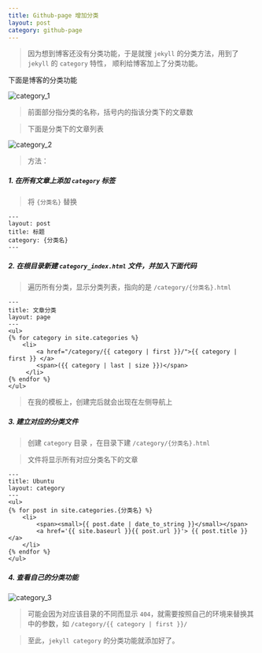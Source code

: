```yaml
---
title: Github-page 增加分类
layout: post
category: github-page
---
```

> 因为想到博客还没有分类功能，于是就搜 `jekyll` 的分类方法，用到了 `jekyll` 的 `category` 特性， 顺利给博客加上了分类功能。

下面是博客的分类功能

![category_1](http://qcdn.hjsite.cn/image/blog/categeory/category_1.png)

> 前面部分指分类的名称，括号内的指该分类下的文章数

> 下面是分类下的文章列表

![category_2](http://qcdn.hjsite.cn/image/blog/categeory/category_2.png)

> 方法：

##### 1. 在所有文章上添加 `category` 标签

> 将 `{分类名}` 替换

```
--- 
layout: post
title: 标题
category: {分类名}
---
```

##### 2. 在根目录新建 `category_index.html` 文件，并加入下面代码

> 遍历所有分类，显示分类列表，指向的是 `/category/{分类名}.html`

```
---
title: 文章分类
layout: page
---
<ul>
{% for category in site.categories %}
    <li>
        <a href="/category/{{ category | first }}/">{{ category | first }} </a> 
        <span>({{ category | last | size }})</span>
     </li> 
{% endfor %}
</ul>
```

> 在我的模板上，创建完后就会出现在左侧导航上

##### 3. 建立对应的分类文件

> 创建 `category` 目录 ，在目录下建 `/category/{分类名}.html`

> 文件将显示所有对应分类名下的文章

```
---
title: Ubuntu
layout: category
---
<ul>
{% for post in site.categories.{分类名} %}
    <li>
        <span><small>{{ post.date | date_to_string }}</small></span>
        <a href='{{ site.baseurl }}{{ post.url }}'> {{ post.title }}</a>
    </li>
{% endfor %}
</ul>
```

##### 4. 查看自己的分类功能

![category_3](http://qcdn.hjsite.cn/image/blog/categeory/category_3.png)

> 可能会因为对应该目录的不同而显示 `404`，就需要按照自己的环境来替换其中的参数，如 `/category/{{ category | first }}/`

> 至此，`jekyll category` 的分类功能就添加好了。
